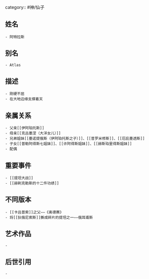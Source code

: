 category:: #神/仙子
## 姓名
	- 阿特拉斯
## 别名
	- Atlas
## 描述
	- 刚硬不屈
	- 在大地边缘支撑着天
## 亲属关系
	- 父亲[[伊阿珀托斯]]
	- 母亲[[克吕墨涅（大洋女儿）]]
	- 兄弟姐妹[[墨诺提俄斯（伊阿珀托斯之子）]]、[[普罗米修斯]]、[[厄庇墨透斯]]
	- 子女[[普勒阿得斯七姐妹]]、[[许阿得斯姐妹]]、[[赫斯珀里得斯姐妹]]
	- 配偶
## 重要事件
	- [[提坦大战]]
	- [[赫剌克勒斯的十二件功绩]]
## 不同版本
	- [[卡吕普索]]之父——《奥德赛》
	- 将[[狄俄尼索斯]]撕成碎片的提坦之一——俄耳甫斯
## 艺术作品
	-
## 后世引用
	-
